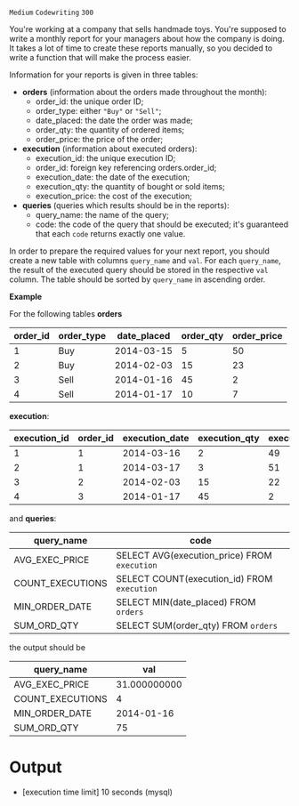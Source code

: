 `Medium`	`Codewriting` 	`300`

You're working at a company that sells handmade toys. You're supposed to write a monthly report for your managers about how the company is doing. It takes a lot of time to create these reports manually, so you decided to write a function that will make the process easier.

Information for your reports is given in three tables:

* **orders** (information about the orders made throughout the month):
  * order_id: the unique order ID;
  * order_type: either <code>"Buy"</code> or <code>"Sell"</code>;
  * date_placed: the date the order was made;
  * order_qty: the quantity of ordered items;
  * order_price: the price of the order;
* **execution** (information about executed orders):
  * execution_id: the unique execution ID;
  * order_id: foreign key referencing orders.order_id;
  * execution_date: the date of the execution;
  * execution_qty: the quantity of bought or sold items;
  * execution_price: the cost of the execution;
* **queries** (queries which results should be in the reports):
  * query_name: the name of the query;
  * code: the code of the query that should be executed; it's guaranteed that each <code>code</code> returns exactly one value.

In order to prepare the required values for your next report, you should create a new table with columns <code>query_name</code> and <code>val</code>. For each <code>query_name</code>, the result of the executed query should be stored in the respective <code>val</code> column. The table should be sorted by <code>query_name</code> in ascending order.

**Example**

For the following tables **orders**

| order_id | order_type | date_placed | order_qty | order_price |
| -------- | ---------- | ----------- | --------- | ----------- |
| 1        | Buy        | 2014-03-15  | 5         | 50          |
| 2        | Buy        | 2014-02-03  | 15        | 23          |
| 3        | Sell       | 2014-01-16  | 45        | 2           |
| 4        | Sell       | 2014-01-17  | 10        | 7           |


**execution**:

| execution_id | order_id | execution_date | execution_qty | execution_price |
| ------------ | -------- | -------------- | ------------- | --------------- |
| 1            | 1        | 2014-03-16     | 2             | 49              |
| 2            | 1        | 2014-03-17     | 3             | 51              |
| 3            | 2        | 2014-02-03     | 15            | 22              |
| 4            | 3        | 2014-01-17     | 45            | 2               |

and **queries**:

| query_name       | code                                         |
| ---------------- | -------------------------------------------- |
| AVG_EXEC_PRICE   | SELECT AVG(execution_price) FROM `execution` |
| COUNT_EXECUTIONS | SELECT COUNT(execution_id) FROM `execution`  |
| MIN_ORDER_DATE   | SELECT MIN(date_placed) FROM `orders`        |
| SUM_ORD_QTY      | SELECT SUM(order_qty) FROM `orders`          |

the output should be

| query_name       | val          |
| ---------------- | ------------ |
| AVG_EXEC_PRICE   | 31.000000000 |
| COUNT_EXECUTIONS | 4            |
| MIN_ORDER_DATE   | 2014-01-16   |
| SUM_ORD_QTY      | 75           |

# Output
- [execution time limit] 10 seconds (mysql)

